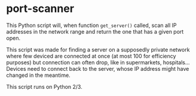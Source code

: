 # port-scanner

This Python script will, when function `get_server()` called, scan all IP addresses in the network range and return the one that has a given port open. 

This script was made for finding a server on a supposedly private network where few deviced are connected at once (at most 100 for efficiency purposes) but connection can often drop, like in supermarkets, hospitals... Devices need to connect back to the server, whose IP address might have changed in the meantime. 

This script runs on Python 2/3. 
